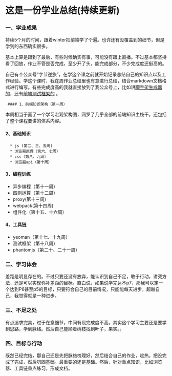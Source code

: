 # 这是一份学业总结(持续更新)

### 一、学业成果

​	  持续5个月的时间，跟着winter把前端学了个遍。也许还有没覆盖到的细节，但是学到的东西确实很多。

​	  基本上算是跟到了最后，有些时候确实有事，可能没有跟上直播。不过基本都坚持看了回放，作业不管是否完成，至少开了头，能完成部分，不少完成度还挺高的。

​      自己有个公众号“字节逆旅”，在学这个课之前就开始记录总结自己的知识点以及工作经验。学这个课时，我在周作业总结里也有意进行总结，结合markdown文档格式进行编写。有些完成度高的我就直接放到了我公众号上，比如讲[脚手架生成器的](https://mp.weixin.qq.com/s/mlYI86g-ItXrx54RyVnH3g)，还有[前端测试框架的](https://mp.weixin.qq.com/s/oc7LiR8U6qkmQBoIx0GHHQ) 。

     #### 1、前端知识架构（第一周）

本周相当于画了一个学习宏观架构图，网罗了几乎全部的前端知识主枝干。还包括了整个课程要讲的体系内容。

#### 2、基础知识

      * js (第二、三、五周)
      * 浏览器原理（第六、七周）
      * css（第八、九周）
      * 浏览器api（第十周）

#### 3、编程训练

* 异步编程（第十一周）
* 四则运算（第十二周）
* proxy(第十三周)
* webpack(第十四周)
* 组件化（第十五、十六周）

#### 4、工具链

* yeoman（第十七、十九周）
* 测试框架（第十八周）
* phantomjs（第二十、二十一周）

### 二、学习体会

差距是明显存在的。不过只要还没有放弃，能认识到自己不足，敢于行动，讲究方法，还是可以实现弥补差距的目标。直白说，如果说学完达不p7，那我可以定一个达到P6甚至p5的目标，只要符合自己的目前情况，只能能每天进步，超越自己，我觉得就是一种进步。

### 三、不足之处

有点追求完美，过于在意细节，中间有段完成度不高。其实这个学习主要还是要学到思路，学到脉络。然后自己能顺着树枝找到叶子，果实。。

### 四、目标与行动

既然已经完结，那自己还是先把脉络梳理好，然后结合自己的作业，趁热，把没完成了完成，然后巩固基础。最重要的还是基础。然后，针对重点知识，比如浏览器、工具链重点练习，形成文档。